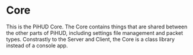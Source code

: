 # Core
This is the PiHUD Core. The Core contains things that are shared between the other parts of PiHUD, including settings file management and packet types. Constrastly to the Server and Client, the Core is a class library instead of a console app.
